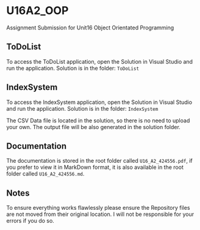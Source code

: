 # U16A2_OOP

Assignment Submission for Unit16 Object Orientated Programming

## ToDoList

To access the ToDoList application, open the Solution in Visual Studio and run the application.
Solution is in the folder: `ToDoList`

## IndexSystem

To access the IndexSystem application, open the Solution in Visual Studio and run the application.
Solution is in the folder: `IndexSystem`

The CSV Data file is located in the solution, so there is no need to upload your own.
The output file will be also generated in the solution folder.

## Documentation

The documentation is stored in the root folder called `U16_A2_424556.pdf`, if you prefer to view it in MarkDown format, it is also available in the root folder called `U16_A2_424556.md`.

## Notes

To ensure everything works flawlessly please ensure the Repository files are not moved from their original location. I will not be responsible for your errors if you do so.
